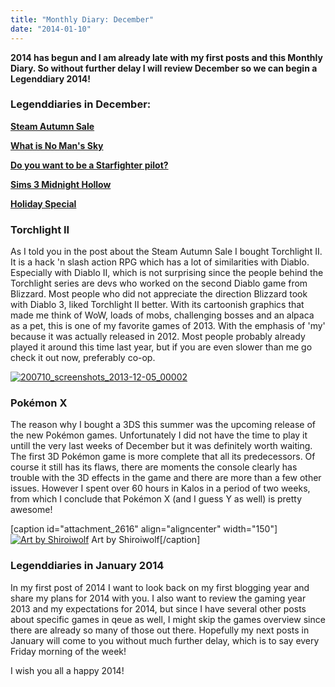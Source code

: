 ```yaml
---
title: "Monthly Diary: December"
date: "2014-01-10"
---
```


**2014 has begun and I am already late with my first posts and this Monthly Diary. So without further delay I will review December so we can begin a Legenddiary 2014!** 

### Legenddiaries in December:

[**Steam Autumn Sale**](http://www.legenddiaries.com/articles/steam-autumn-sale/)

**[What is No Man's Sky](http://www.legenddiaries.com/articles/what-is-no-mans-sky/)**

[**Do you want to be a Starfighter pilot?**](http://www.legenddiaries.com/articles/do-you-want-to-be-a-starfighter-pilot/)

[**Sims 3 Midnight Hollow**](http://www.legenddiaries.com/articles/sims-3-midnight-hollow/)

[**Holiday Special**](http://www.legenddiaries.com/features/legendiaries-holiday-special/)

### Torchlight II

As I told you in the post about the Steam Autumn Sale I bought Torchlight II. It is a hack 'n slash action RPG which has a lot of similarities with Diablo. Especially with Diablo II, which is not surprising since the people behind the Torchlight series are devs who worked on the second Diablo game from Blizzard. Most people who did not appreciate the direction Blizzard took with Diablo 3, liked Torchlight II better. With its cartoonish graphics that made me think of WoW, loads of mobs, challenging bosses and an alpaca as a pet, this is one of my favorite games of 2013. With the emphasis of 'my' because it was actually released in 2012. Most people probably already played it around this time last year, but if you are even slower than me go check it out now, preferably co-op.

[![200710_screenshots_2013-12-05_00002](images/200710_screenshots_2013-12-05_00002.jpg)](http://www.legenddiaries.com/wp-content/uploads/2013/12/200710_screenshots_2013-12-05_00002.jpg)

### Pokémon X

The reason why I bought a 3DS this summer was the upcoming release of the new Pokémon games. Unfortunately I did not have the time to play it untill the very last weeks of December but it was definitely worth waiting. The first 3D Pokémon game is more complete that all its predecessors. Of course it still has its flaws, there are moments the console clearly has trouble with the 3D effects in the game and there are more than a few other issues. However I spent over 60 hours in Kalos in a period of two weeks, from which I conclude that Pokémon X (and I guess Y as well) is pretty awesome!

\[caption id="attachment\_2616" align="aligncenter" width="150"\][![Art by Shiroiwolf ](images/pikachu_with_pokeball_by_shiroiwolf-150x150.png)](http://www.legenddiaries.com/wp-content/uploads/2013/11/pikachu_with_pokeball_by_shiroiwolf.png) Art by Shiroiwolf\[/caption\]

### Legenddiaries in January 2014

In my first post of 2014 I want to look back on my first blogging year and share my plans for 2014 with you. I also want to review the gaming year 2013 and my expectations for 2014, but since I have several other posts about specific games in qeue as well, I might skip the games overview since there are already so many of those out there. Hopefully my next posts in January will come to you without much further delay, which is to say every Friday morning of the week!

I wish you all a happy 2014!
